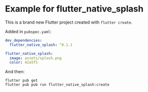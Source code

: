 # Example for flutter_native_splash

This is a brand new Flutter project created with `flutter create`.

Added in `pubspec.yaml`:

```yaml
dev_dependencies:
  flutter_native_splash: ^0.1.1

flutter_native_splash:
  image: assets/splash.png
  color: 42a5f5
```

And then:

```
flutter pub get
flutter pub pub run flutter_native_splash:create
```
